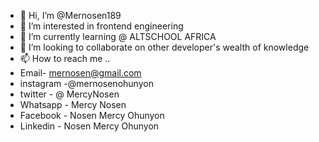 - 👋 Hi, I’m @Mernosen189
- 👀 I’m interested in frontend engineering
- 🌱 I’m currently learning @ ALTSCHOOL AFRICA
- 💞️ I’m looking to collaborate on other developer's wealth of knowledge
- 📫 How to reach me ..
- Email- mernosen@gmail.com
- instagram -@mernosenohunyon
- twitter - @ MercyNosen
- Whatsapp - Mercy Nosen
- Facebook - Nosen Mercy Ohunyon
- Linkedin - Nosen Mercy Ohunyon

<!---
Mernosen189/Mernosen189 is a ✨ special ✨ repository because its `README.md` (this file) appears on your GitHub profile.
You can click the Preview link to take a look at your changes.
--->
